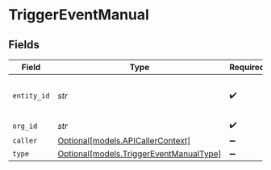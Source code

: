 # TriggerEventManual


## Fields

| Field                                                                          | Type                                                                           | Required                                                                       | Description                                                                    | Example                                                                        |
| ------------------------------------------------------------------------------ | ------------------------------------------------------------------------------ | ------------------------------------------------------------------------------ | ------------------------------------------------------------------------------ | ------------------------------------------------------------------------------ |
| `entity_id`                                                                    | *str*                                                                          | :heavy_check_mark:                                                             | N/A                                                                            | e3d3ebac-baab-4395-abf4-50b5bf1f8b74                                           |
| `org_id`                                                                       | *str*                                                                          | :heavy_check_mark:                                                             | N/A                                                                            | 123                                                                            |
| `caller`                                                                       | [Optional[models.APICallerContext]](../models/apicallercontext.md)             | :heavy_minus_sign:                                                             | N/A                                                                            |                                                                                |
| `type`                                                                         | [Optional[models.TriggerEventManualType]](../models/triggereventmanualtype.md) | :heavy_minus_sign:                                                             | N/A                                                                            |                                                                                |
